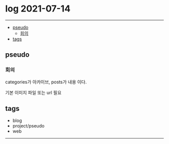 # log 2021-07-14

--------------------------

- [pseudo](#pseudo)
  - [회의](#회의)
- [tags](#tags)


## pseudo

### 회의

categories가 아카이브,
posts가 내용 이다.

기본 이미지 파일 또는 url 필요



## tags
- blog
- project/pseudo
- web

--------------------------

